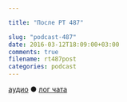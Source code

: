 ```yaml
---

title: "После РТ 487"

slug: "podcast-487"
date: 2016-03-12T18:09:00+03:00
comments: true
filename: rt487post
categories: podcast
---
```


[аудио](http://cdn.radio-t.com/rt487post.mp3) ● [лог чата ](http://chat.radio-t.com/logs/radio-t-487.html)
<audio src="http://cdn.radio-t.com/rt487post.mp3" preload="none"></audio>
